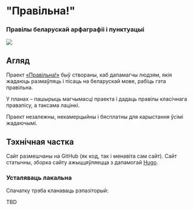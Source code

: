 # "Правільна!"
### Правілы беларускай арфаграфіі і пунктуацыі

![](https://pravilna.by/covers/main.jpg)

## Агляд

Праект [«Правільна!»](https://pravilna.by) быў створаны, каб дапамагчы людзям, якія жадаюць размаўляць і пісаць на беларускай мове, рабіць гэта правільна.

У планах &ndash; пашырыць магчымасці праекта і дадаць правілы класічнага правапісу, а таксама лацінкі.

Праект незалежны, некамерцыйны і бясплатны для карыстання ўсімі жадаючымі.

## Тэхнічная частка

Сайт размешчаны на GitHub (як код, так і менавіта сам сайт). 
Сайт статычны, зборка сайту ажыццяўляецца з дапамогай [Hugo](https://github.com/gohugoio/hugo).

### Усталяваць лакальна

Спачатку трэба кланаваць рэпазіторый:

TBD

